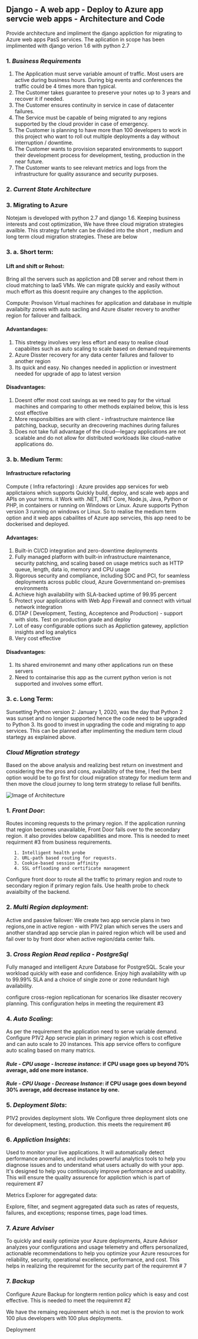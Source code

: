 
## Django - A web app - Deploy to Azure app servcie web apps - Architecture and Code


Provide architecture and impliment the django appliction for migrating to Azure web apps PasS services. The aplication in scope has been implimented with django verion 1.6 with python 2.7 

### 1. *Business Requirements*

1. The Application must serve variable amount of traffic. Most users are active during business hours. During big
events and conferences the traffic could be 4 times more than typical.
2. The Customer takes guarantee to preserve your notes up to 3 years and recover it if needed.
1. The Customer ensures continuity in service in case of datacenter failures.
2. The Service must be capable of being migrated to any regions supported by the cloud provider in case of
emergency.
5. The Customer is planning to have more than 100 developers to work in this project who want to roll out
multiple deployments a day without interruption / downtime.
6. The Customer wants to provision separated environments to support their development process for
development, testing, production in the near future.
7. The Customer wants to see relevant metrics and logs from the infrastructure for quality assurance and
security purposes.

### 2. *Current State Architecture* 

### 3. Migrating to Azure

Notejam is developed with python 2.7 and django 1.6. Keeping business interests and cost optimization, We have 
three cloud migration strategies availble. This strategy furtehr can be divided into the short , medium and  long term 
cloud migration strategies. These are below

###     3. a.  Short term:

 #### Lift and shift or Rehost: 

Bring all the servers such as appliction and DB server and rehost them in cloud matching to IaaS VMs. We can migrate quickly and easily without much effort as this doesnt require any changes to the appliction.

Compute: Provison Virtual machines for application and database in multiple availabilty zones with auto sacling and
Azure disater reovery to another region for failover and failback. 
    
####    Advantandages:
        
1. This stretegy involves very less effort and easy to realise cloud capabiites such as auto scaling to scale based on  demand requirements
2. Azure Disster recovery for any data center failures and failover to another region
3. Its quick and easy. No changes needed in appliction or investment needed for upgrade of app to latest version
    
####    Disadvantages: 
  
1. Doesnt offer most cost savings as we need to pay for the virtual machines and comparing to other methods explained below, this is less cost effective
2. More responsibilties are with client - infrastructure maintence like patching, backup, security an drecovering      machines during failures 
3. Does not take full advantage of the cloud—legacy applications are not scalable and do not allow for distributed workloads like cloud-native applications do.

###     3. b.  Medium Term: 

####    Infrastructure refactoring

Compute ( Infra refactoring) : Azure provides app services for web applictaions which supports Quickly build, deploy, and scale web apps and APIs on your terms. it Work with .NET, .NET Core, Node.js, Java, Python or PHP, in containers or running on Windows or Linux. Azure supports Python version 3 running on windows or Linux. So to realise the medium term option and it web apps cabailites of Azure app servcies, this app need to be dockerised and deployed. 

####    Advantages:

1. Built-in CI/CD integration and zero-downtime deployments
2. Fully managed platform with built-in infrastructure maintenance, security patching, and scaling based on usage metrics such as HTTP queue, length, data io, memory and CPU usage 
3. Rigorous security and compliance, including SOC and PCI, for seamless deployments across public cloud, Azure Governmentand on-premises environments
4. Achieve high availability with SLA-backed uptime of 99.95 percent
5. Protect your applications with Web App Firewall and connect with virtual network integration
6. DTAP ( Development, Testing, Acceptence and Production) - support with slots. Test on production grade and deploy 
7. Lot of easy configurable options such as Appliction gatewey, appliction insights and log analytics
8. Very cost effective

####    Disadvantages: 

1. Its shared environemnt and many other applications run on these servers 
2. Need to containarise this app as the current python verion is not supported and involves some effort. 

###     3. c.  Long Term:

Sunsetting Python version 2: January 1, 2020, was the day that Python 2 was sunset and no longer supported hence the code need to be upgraded to Python 3. Its good to invest in upgrading the code and migrating to app services. This can be planned after implimenting the medium term cloud startegy as explained above. 

### *Cloud Migration strategy*

Based on the above analysis and realizing best return on investment and considering the the pros and cons, availability of the time, I feel the best option would be to go first for cloud migration strategy for medium term and then move the cloud journey to long term strategy to reliase full benifits.


![Image of Architecture](images/App%20Service%20Deployment-Architecture%20.png)

### 1. _Front Door_: 

Routes incoming requests to the primary region. If the application running that region becomes unavailable, Front Door fails over to the secondary region. it also provides below capabilities and more. This is needed to meet requirment #3 from business requirements. 

       1. Intelligent health probe 
       2. URL-path based routing for requests.
       3. Cookie-based session affinity
       4. SSL offloading and certificate management

Configure front door to route all the traffic to primary region and route to secondary region if primary region fails. Use health probe to check avaialbilty of the backend.

### 2. _Multi Region deployment_: 

Active and passive failover: We create two app servcie plans in two regions,one in active region - with P1V2 plan which serves the users and another standrad app servcie plan in paired region which will be used and fail over to by front door when active region/data center fails. 

### 3. _Cross Region Read replica - PostgreSql_

Fully managed and intelligent Azure Database for PostgreSQL. Scale your workload quickly with ease and confidence. Enjoy high availability with up to 99.99% SLA and a choice of single zone or zone redundant high availability.

configure cross-region replicationan for scenarios like disaster recovery planning. This configuration helps in meeting the requirement #3 

### 4. _Auto Scaling_:

As per the requirement the application need to serve variable demand. Configure P1V2 App servcie plan in primary region which is cost effetive and can auto scale to 20 instances. This app service offers to configure auto scaling based on many matrics. 

#### _Rule - CPU usage - Increase instance_: if CPU usage goes up beyond 70% average, add one more instance.
#### _Rule - CPU Usage - Decrease Instance_: if CPU usage goes down beyond 30% average, add decrease instance by one.

### 5. _Deployment Slots_:

P1V2 provides deployment slots. We Configure three deployment slots one for development, testing, production. this meets the requirement #6

### 6. _Appliction Insights_:

Used to monitor your live applications. It will automatically detect performance anomalies, and includes powerful analytics tools to help you diagnose issues and to understand what users actually do with your app. It's designed to help you continuously improve performance and usability. This will ensure the quality assurence for appliction which is part of requirement #7 

Metrics Explorer for aggregated data: 

Explore, filter, and segment aggregated data such as rates of requests, failures, and exceptions; response times, page load times.

### 7. _Azure Adviser_ 

To quickly and easily optimize your Azure deployments, Azure Advisor analyzes your configurations and usage telemetry and offers personalized, actionable recommendations to help you optimize your Azure resources for reliability, security, operational excellence, performance, and cost. This helps in realizing the requiremnt for the security part of the requiremnt # 7


### 7. _Backup_

 Configure Azure Backup for longterm rention policy which is easy and cost effective. This is needed to meet the requiremnt #2 

 We have the remaing requirement which is not met is the provion to work 100 plus developers with 100 plus deployments. 

 Deployment 